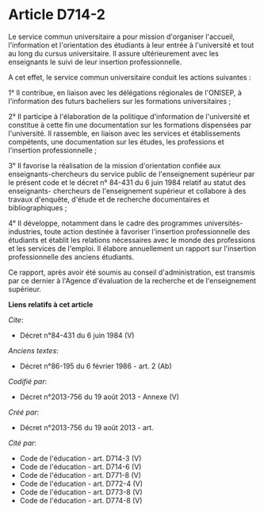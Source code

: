 # Article D714-2

Le service commun universitaire a pour mission d'organiser l'accueil, l'information et l'orientation des étudiants à leur
entrée à l'université et tout au long du cursus universitaire. Il assure ultérieurement avec les enseignants le suivi de leur
insertion professionnelle.

A cet effet, le service commun universitaire conduit les actions suivantes :

1° Il contribue, en liaison avec les délégations régionales de l'ONISEP, à l'information des futurs bacheliers sur les
formations universitaires ;

2° Il participe à l'élaboration de la politique d'information de l'université et constitue à cette fin une documentation sur
les formations dispensées par l'université. Il rassemble, en liaison avec les services et établissements compétents, une
documentation sur les études, les professions et l'insertion professionnelle ;

3° Il favorise la réalisation de la mission d'orientation confiée aux enseignants-chercheurs du service public de
l'enseignement supérieur par le présent code et le décret n° 84-431 du 6 juin 1984 relatif au statut des enseignants-
chercheurs de l'enseignement supérieur et collabore à des travaux d'enquête, d'étude et de recherche documentaires et
bibliographiques ;

4° Il développe, notamment dans le cadre des programmes universités-industries, toute action destinée à favoriser l'insertion
professionnelle des étudiants et établit les relations nécessaires avec le monde des professions et les services de l'emploi.
Il élabore annuellement un rapport sur l'insertion professionnelle des anciens étudiants.

Ce rapport, après avoir été soumis au conseil d'administration, est transmis par ce dernier à l'Agence d'évaluation de la
recherche et de l'enseignement supérieur.

**Liens relatifs à cet article**

_Cite_:

  - Décret n°84-431 du 6 juin 1984 (V)

_Anciens textes_:

  - Décret n°86-195 du 6 février 1986 - art. 2 (Ab)

_Codifié par_:

  - Décret n°2013-756 du 19 août 2013 -  Annexe (V)

_Créé par_:

  - Décret n°2013-756 du 19 août 2013 - art.

_Cité par_:

  - Code de l'éducation - art. D714-3 (V)
  - Code de l'éducation - art. D714-6 (V)
  - Code de l'éducation - art. D771-8 (V)
  - Code de l'éducation - art. D772-4 (V)
  - Code de l'éducation - art. D773-8 (V)
  - Code de l'éducation - art. D774-8 (V)
